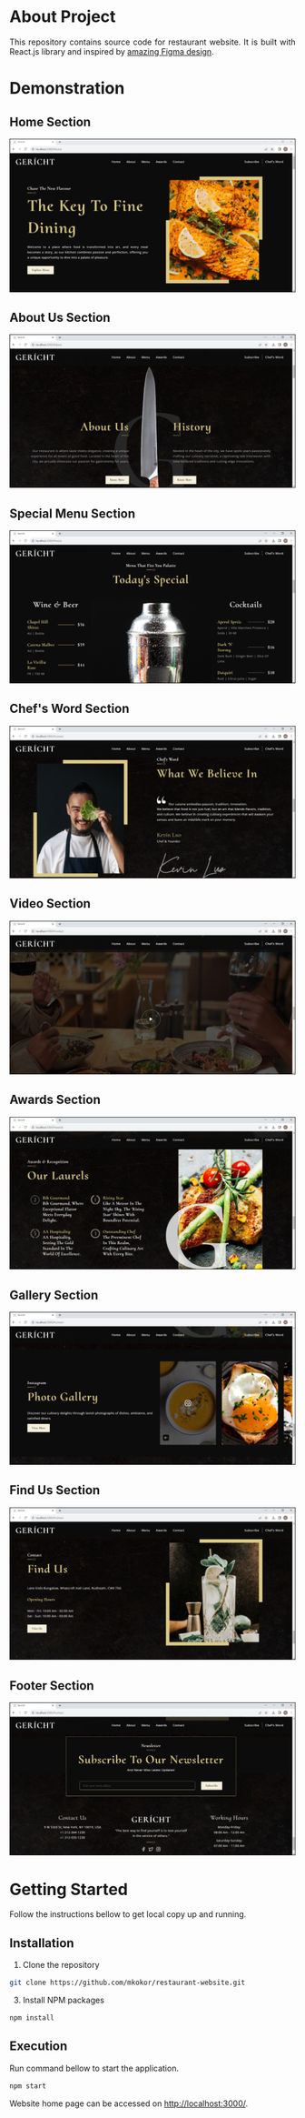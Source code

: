 # About Project
<p align="justify"> 
This repository contains source code for restaurant website. It is built with React.js library and inspired by <a href="https://create-react-app.dev/">amazing Figma design</a>.
</p>

# Demonstration

## Home Section
<div align="center">
  <img src="./demonstration/screenshots/home.png" alt="home" />
</div>

## About Us Section
<div align="center">
  <img src="./demonstration/screenshots/about-us.png" alt="about" />
</div>

## Special Menu Section
<div align="center">
  <img src="./demonstration/screenshots/special-menu.png" alt="menu" />
</div>

## Chef's Word Section
<div align="center">
  <img src="./demonstration/screenshots/chef.png" alt="chef" />
</div>

## Video Section
<div align="center">
  <img src="./demonstration/screenshots/video.png" alt="video" />
</div>

## Awards Section
<div align="center">
  <img src="./demonstration/screenshots/awards.png" alt="awards" />
</div>

## Gallery Section
<div align="center">
  <img src="./demonstration/screenshots/gallery.png" alt="gallery" />
</div>

## Find Us Section
<div align="center">
  <img src="./demonstration/screenshots/find-us.png" alt="find-us" />
</div>

## Footer Section
<div align="center">
  <img src="./demonstration/screenshots/footer.png" alt="footer" />
</div>

# Getting Started
<p align="justify">
Follow the instructions bellow to get local copy up and running.
</p>

## Installation
1. Clone the repository
```bash
git clone https://github.com/mkokor/restaurant-website.git
```
3. Install NPM packages
```bash
npm install
```

## Execution
<p align="justify">
Run command bellow to start the application.
</p>

```bash
npm start
```

<p align="justify">
Website home page can be accessed on <a href="http://localhost:3000/">http://localhost:3000/</a>.
</p>
